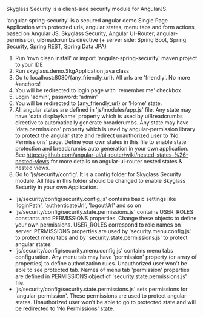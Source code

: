 Skyglass Security is a client-side security module for AngularJS.

'angular-spring-security' is a secured angular demo Single Page Application with protected urls, angular states, menu tabs and form actions, based on Angular JS, Skyglass Security, Angular UI-Router, angular-permission, uiBreadcrumbs directive (+ server side: Spring Boot, Spring Security, Spring REST, Spring Data JPA)

1. Run 'mvn clean install' or import 'angular-spring-security' maven project to your IDE
2. Run skyglass.demo.SkgApplication java class
3. Go to localhost:8080/{any_friendly_url}. All urls are 'friendly'. No more #anchors!
4. You will be redirected to login page with 'remember me' checkbox
5. Login 'admin', password: 'admin'
6. You will be redirected to {any_friendly_url} or 'Home' state.
7. All angular states are defined in 'js/modules/app.js' file. Any state may have 'data.displayName' property which is used by uiBreadcrumbs directive to automatically generate breadcrumbs. Any state may have 'data.permissions' property which is used by angular-permission library to protect the angular state and redirect unauthorized user to 'No Permissions' page. Define your own states in this file to enable state protection and breadcrumbs auto generation in your own application. See https://github.com/angular-ui/ui-router/wiki/nested-states-%26-nested-views for more details on angular-ui-router nested states & nested views.
8. Go to 'js/security/config'. It is a config folder for Skyglass Security module. All files in this folder should be changed to enable Skyglass Security in your own Application.
- 'js/security/config/security.config.js' contains basic settings like 'loginPath', 'authenticateUrl', 'logoutUrl' and so on
- 'js/security/config/security.state.permissions.js' contains USER_ROLES constants and PERMISSIONS properties. Change these objects to define your own permissions. USER_ROLES correspond to role names on server. PERMISSIONS properties are used by 'security.menu.config.js' to protect menu tabs and by 'security.state.permissions.js' to protect angular states
- 'js/security/config/security.menu.config.js' contains menu tabs configuration. Any menu tab may have 'permission' property (or array of properties) to define authorization rules. Unauthorized user won't be able to see protected tab. Names of menu tab 'permission' properties are defined in PERMISSIONS object of 'security.state.permissions.js' file.
- 'js/security/config/security.state.permissions.js' sets permissions for 'angular-permission'. These permissions are used to protect angular states. Unauthorized user won't be able to go to protected state and will be redirected to 'No Permissions' state. 

